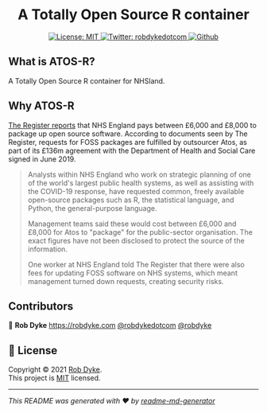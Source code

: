 <div align="center">
<h1>A Totally Open Source R container</h1>
<p>
  <a href="https://opensource.org/licenses/MIT" target="_blank">
    <img alt="License: MIT" src="https://img.shields.io/badge/License-MIT-yellow.svg" />
  </a>
  <a href="https://twitter.com/robdykedotcom" target="_blank">
    <img alt="Twitter: robdykedotcom" src="https://img.shields.io/twitter/follow/robdykedotcom.svg?style=social" />
  </a>
  <a href="https://github.com/robdyke/atos-r" target="_blank">
    <img alt="Github" src="https://img.shields.io/github/forks/robdyke/atos-r?style=social" />
  </a>
</p>
</div>

## What is ATOS-R?

A Totally Open Source R container for NHSland.

## Why ATOS-R

[The Register reports](https://www.theregister.com/2021/06/29/atos_nhs_foss_charges/) that NHS England pays between £6,000 and £8,000 to package up open source software. According to documents seen by The Register, requests for FOSS packages are fulfilled by outsourcer Atos, as part of its £136m agreement with the Department of Health and Social Care signed in June 2019.

> Analysts within NHS England who work on strategic planning of one of the world's largest public health systems, as well as assisting with the COVID-19 response, have requested common, freely available open-source packages such as R, the statistical language, and Python, the general-purpose language.
>
> Management teams said these would cost between £6,000 and £8,000 for Atos to "package" for the public-sector organisation. The exact figures have not been disclosed to protect the source of the information.
>
> One worker at NHS England told The Register that there were also fees for updating FOSS software on NHS systems, which meant management turned down requests, creating security risks.


## Contributors

👤 **Rob Dyke** https://robdyke.com  [@robdykedotcom](https://twitter.com/robdykedotcom) [@robdyke](https://github.com/robdyke)


## 📝 License

Copyright © 2021 [Rob Dyke](https://github.com/robdyke).<br />
This project is [MIT](https://opensource.org/licenses/MIT) licensed.

***
_This README was generated with ❤️ by [readme-md-generator](https://github.com/kefranabg/readme-md-generator)_